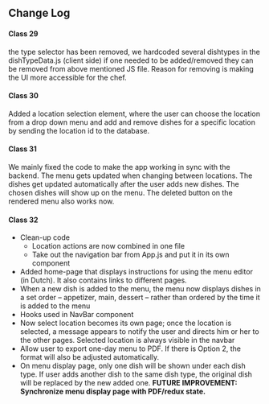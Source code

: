 ## Change Log

#### Class 29
the type selector has been removed, we hardcoded several dishtypes in the dishTypeData.js (client side) if one needed to be added/removed they can be removed from above mentioned JS file. Reason for removing is making the UI more accessible for the chef.

#### Class 30
Added a location selection element, where the user can choose the location from a drop down menu and add and remove dishes for a specific location by sending the location id to the database.

#### Class 31
We mainly fixed the code to make the app working in sync with the backend. The menu gets updated when changing between locations. The dishes get updated automatically after the user adds new dishes. The chosen dishes will show up on the menu. The deleted button on the rendered menu also works now. 

#### Class 32
- Clean-up code
	- Location actions are now combined in one file
	- Take out the navigation bar from App.js and put it in its own component
- Added home-page that displays instructions for using the menu editor (in Dutch). It also contains links to different pages.
- When a new dish is added to the menu, the menu now displays dishes in a set order – appetizer, main, dessert – rather than ordered by the time it is added to the menu
- Hooks used in NavBar component
- Now select location becomes its own page; once the location is selected, a message appears to notify the user and directs him or her to the other pages. Selected location is always visible in the navbar
- Allow user to export one-day menu to PDF. If there is Option 2, the format will also be adjusted automatically.
- On menu display page, only one dish will be shown under each dish type. If user adds another dish to the same dish type, the original dish will be replaced by the new added one. **FUTURE IMPROVEMENT:  Synchronize menu display page with PDF/redux state.**